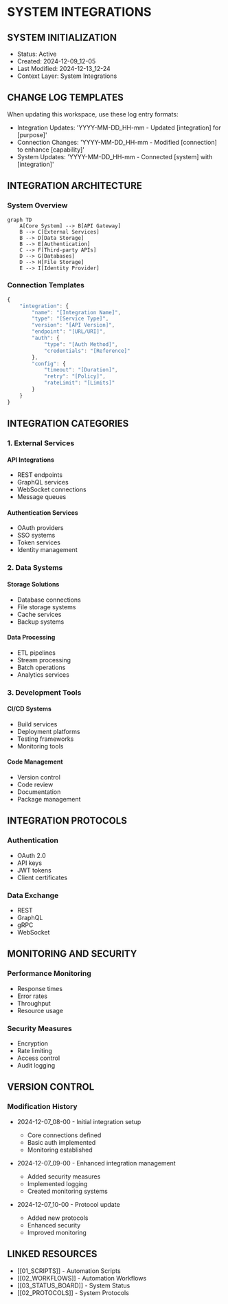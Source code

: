 # SYSTEM INTEGRATIONS

## SYSTEM INITIALIZATION

- Status: Active
- Created: 2024-12-09_12-05
- Last Modified: 2024-12-13_12-24
- Context Layer: System Integrations

## CHANGE LOG TEMPLATES

When updating this workspace, use these log entry formats:

- Integration Updates: 'YYYY-MM-DD_HH-mm - Updated [integration] for [purpose]'
- Connection Changes: 'YYYY-MM-DD_HH-mm - Modified [connection] to enhance [capability]'
- System Updates: 'YYYY-MM-DD_HH-mm - Connected [system] with [integration]'

## INTEGRATION ARCHITECTURE

### System Overview

```mermaid
graph TD
    A[Core System] --> B[API Gateway]
    B --> C[External Services]
    B --> D[Data Storage]
    B --> E[Authentication]
    C --> F[Third-party APIs]
    D --> G[Databases]
    D --> H[File Storage]
    E --> I[Identity Provider]
```

### Connection Templates

```javascript
{
    "integration": {
        "name": "[Integration Name]",
        "type": "[Service Type]",
        "version": "[API Version]",
        "endpoint": "[URL/URI]",
        "auth": {
            "type": "[Auth Method]",
            "credentials": "[Reference]"
        },
        "config": {
            "timeout": "[Duration]",
            "retry": "[Policy]",
            "rateLimit": "[Limits]"
        }
    }
}
```

## INTEGRATION CATEGORIES

### 1. External Services

#### API Integrations

- REST endpoints
- GraphQL services
- WebSocket connections
- Message queues

#### Authentication Services

- OAuth providers
- SSO systems
- Token services
- Identity management

### 2. Data Systems

#### Storage Solutions

- Database connections
- File storage systems
- Cache services
- Backup systems

#### Data Processing

- ETL pipelines
- Stream processing
- Batch operations
- Analytics services

### 3. Development Tools

#### CI/CD Systems

- Build services
- Deployment platforms
- Testing frameworks
- Monitoring tools

#### Code Management

- Version control
- Code review
- Documentation
- Package management

## INTEGRATION PROTOCOLS

### Authentication

- OAuth 2.0
- API keys
- JWT tokens
- Client certificates

### Data Exchange

- REST
- GraphQL
- gRPC
- WebSocket

## MONITORING AND SECURITY

### Performance Monitoring

- Response times
- Error rates
- Throughput
- Resource usage

### Security Measures

- Encryption
- Rate limiting
- Access control
- Audit logging

## VERSION CONTROL

### Modification History

- 2024-12-07_08-00 - Initial integration setup

  - Core connections defined
  - Basic auth implemented
  - Monitoring established

- 2024-12-07_09-00 - Enhanced integration management

  - Added security measures
  - Implemented logging
  - Created monitoring systems

- 2024-12-07_10-00 - Protocol update

  - Added new protocols
  - Enhanced security
  - Improved monitoring


## LINKED RESOURCES

- [[01_SCRIPTS]] - Automation Scripts
- [[02_WORKFLOWS]] - Automation Workflows
- [[03_STATUS_BOARD]] - System Status
- [[02_PROTOCOLS]] - System Protocols